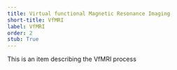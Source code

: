 ```yaml
---
title: Virtual functional Magnetic Resonance Imaging
short-title: VfMRI
label: VfMRI
order: 2
stub: True
---
```


This is an item describing the VfMRI process
